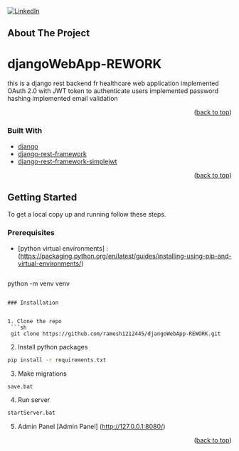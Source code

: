 <div id="top"></div>



[![LinkedIn][linkedin-shield]][linkedin-url]





<!-- ABOUT THE PROJECT -->
## About The Project

# djangoWebApp-REWORK

this is a django rest backend fr healthcare web application
implemented OAuth 2.0 with JWT token to authenticate users
implemented password hashing 
implemented email validation


<p align="right">(<a href="#top">back to top</a>)</p>



### Built With

* [django](https://www.djangoproject.com/)
* [django-rest-framework](https://www.django-rest-framework.org/)
* [django-rest-framework-simplejwt](https://django-rest-framework-simplejwt.readthedocs.io/)


<p align="right">(<a href="#top">back to top</a>)</p>



<!-- GETTING STARTED -->
## Getting Started


To get a local copy up and running follow these steps.

### Prerequisites


* [python virtual environments] : (https://packaging.python.org/en/latest/guides/installing-using-pip-and-virtual-environments/)
  ```sh
python -m venv venv
  ```

### Installation


1. Clone the repo
   ```sh
   git clone https://github.com/ramesh1212445/djangoWebApp-REWORK.git
   ```
2. Install python packages
```sh
pip install -r requirements.txt
```
3. Make migrations
```sh
save.bat
```
4. Run server
```sh
startServer.bat
```
5. Admin Panel
[Admin Panel] (http://127.0.0.1:8080/)



<p align="right">(<a href="#top">back to top</a>)</p>



[linkedin-shield]: https://img.shields.io/badge/-LinkedIn-black.svg?style=for-the-badge&logo=linkedin&colorB=555
[linkedin-url]: https://www.linkedin.com/in/ramesh-shyaman-43b991203/
